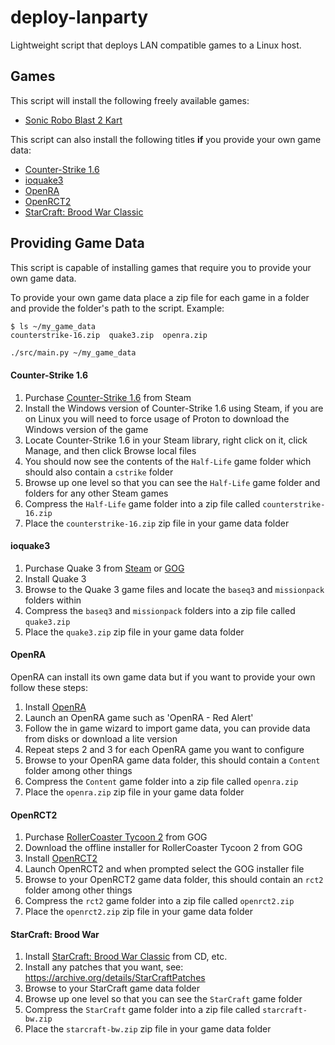 # deploy-lanparty

Lightweight script that deploys LAN compatible games to a Linux host.

## Games

This script will install the following freely available games:

- [Sonic Robo Blast 2 Kart](https://www.wiki.srb2.org/wiki/SRB2Kart)

This script can also install the following titles **if** you provide your own game data:

- [Counter-Strike 1.6](https://store.steampowered.com/app/10/CounterStrike)
- [ioquake3](https://ioquake3.org)
- [OpenRA](https://www.openra.net)
- [OpenRCT2](https://openrct2.org)
- [StarCraft: Brood War Classic](https://en.wikipedia.org/wiki/StarCraft:_Brood_War)

## Providing Game Data

This script is capable of installing games that require you to provide your own game data.

To provide your own game data place a zip file for each game in a folder and provide the folder's path to the script.
Example:

```none
$ ls ~/my_game_data
counterstrike-16.zip  quake3.zip  openra.zip
```

```bash
./src/main.py ~/my_game_data
```

#### Counter-Strike 1.6

1. Purchase [Counter-Strike 1.6](https://store.steampowered.com/app/10/CounterStrike) from Steam
2. Install the Windows version of Counter-Strike 1.6 using Steam,
   if you are on Linux you will need to force usage of Proton to download the Windows version of the game
3. Locate Counter-Strike 1.6 in your Steam library, right click on it, click Manage, and then click Browse local files
4. You should now see the contents of the `Half-Life` game folder which should also contain a `cstrike` folder
5. Browse up one level so that you can see the `Half-Life` game folder and folders for any other Steam games
6. Compress the `Half-Life` game folder into a zip file called `counterstrike-16.zip`
7. Place the `counterstrike-16.zip` zip file in your game data folder

#### ioquake3

1. Purchase Quake 3 from [Steam](https://store.steampowered.com/app/2200/Quake_III_Arena)
   or [GOG](https://www.gog.com/game/quake_iii_arena)
2. Install Quake 3
3. Browse to the Quake 3 game files and locate the `baseq3` and `missionpack` folders within
4. Compress the `baseq3` and `missionpack` folders into a zip file called `quake3.zip`
5. Place the `quake3.zip` zip file in your game data folder

#### OpenRA

OpenRA can install its own game data but if you want to provide your own follow these steps:

1. Install [OpenRA](https://www.openra.net)
2. Launch an OpenRA game such as 'OpenRA - Red Alert'
3. Follow the in game wizard to import game data, you can provide data from disks or download a lite version
4. Repeat steps 2 and 3 for each OpenRA game you want to configure
5. Browse to your OpenRA game data folder, this should contain a `Content` folder among other things
6. Compress the `Content` game folder into a zip file called `openra.zip`
7. Place the `openra.zip` zip file in your game data folder

#### OpenRCT2

1. Purchase [RollerCoaster Tycoon 2](https://www.gog.com/game/rollercoaster_tycoon_2) from GOG
2. Download the offline installer for RollerCoaster Tycoon 2 from GOG
3. Install [OpenRCT2](https://openrct2.org)
4. Launch OpenRCT2 and when prompted select the GOG installer file
5. Browse to your OpenRCT2 game data folder, this should contain an `rct2` folder among other things
6. Compress the `rct2` game folder into a zip file called `openrct2.zip`
7. Place the `openrct2.zip` zip file in your game data folder

#### StarCraft: Brood War

1. Install [StarCraft: Brood War Classic](https://en.wikipedia.org/wiki/StarCraft:_Brood_War) from CD, etc.
2. Install any patches that you want, see: https://archive.org/details/StarCraftPatches
3. Browse to your StarCraft game data folder
4. Browse up one level so that you can see the `StarCraft` game folder
5. Compress the `StarCraft` game folder into a zip file called `starcraft-bw.zip`
6. Place the `starcraft-bw.zip` zip file in your game data folder
